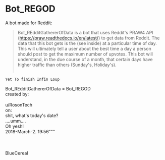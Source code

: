 # Bot_REGOD
A bot made for Reddit:
>  Bot_REdditGathererOfData is a bot that uses Reddit's PRAW4 API (https://praw.readthedocs.io/en/latest/) to get data from Reddit.
>  The data that this bot gets is the <popularity> (see inside) at a particular time of day. This will ultimately tell a user about the 
>  best time a day a person should post to get the maximum number of upvotes. This bot will understand, in the due course of a month, 
>  that certain days have higher traffic than others (Sunday's, Holiday's). <br><br/>
	
	Yet To finish Infin Loup


Bot_REdditGathererOfData = Bot_REGOD<br/>
created by:<br/><br/>
u/RosonTech<br/>
on:<br/>
shit, what's today's date?<br/>
....umm....<br/>
Oh yesh!<br/>
2018-March-2. 19:56"""<br/>
<br/><br/><br/>
BlueCereal
